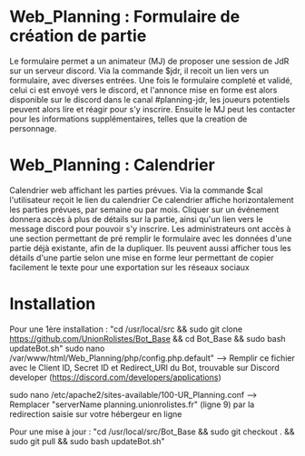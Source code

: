 # Web_Planning : Formulaire de création de partie

Le formulaire permet a un animateur (MJ) de proposer une session de JdR sur un serveur discord.
Via la commande $jdr, il recoit un lien vers un formulaire, avec diverses entrées.
Une fois le formulaire completé et validé, celui ci est envoyé vers le discord, et l'annonce mise en forme est alors disponible sur le discord dans le canal #planning-jdr, les joueurs potentiels peuvent alors lire et réagir pour s'y inscrire.
Ensuite le MJ peut les contacter pour les informations supplémentaires, telles que la creation de personnage.


# Web_Planning : Calendrier
Calendrier web affichant les parties prévues.
Via la commande $cal l'utilisateur reçoit le lien du calendrier Ce calendrier affiche horizontalement les parties prévues, par semaine ou par mois. 
Cliquer sur un événement donnera accès à plus de détails sur la partie, ainsi qu'un lien vers le message discord pour pouvoir s'y inscrire.
Les administrateurs ont accès à une section permettant de pré remplir le formulaire avec les données d'une partie déjà existante, afin de la dupliquer.
Ils peuvent aussi afficher tous les détails d'une partie selon une mise en forme leur permettant de copier facilement le texte pour une exportation sur les réseaux sociaux


# Installation
Pour une 1ère installation : 
"cd /usr/local/src && sudo git clone https://github.com/UnionRolistes/Bot_Base && cd Bot_Base && sudo bash updateBot.sh"
sudo nano /var/www/html/Web_Planning/php/config.php.default" --> Remplir ce fichier avec le Client ID, Secret ID et Redirect_URI du Bot, trouvable sur Discord developer (https://discord.com/developers/applications)

sudo nano /etc/apache2/sites-available/100-UR_Planning.conf --> Remplacer "serverName planning.unionrolistes.fr" (ligne 9) par la redirection saisie sur votre hébergeur en ligne


Pour une mise à jour :
"cd /usr/local/src/Bot_Base && sudo git checkout . && sudo git pull && sudo bash updateBot.sh"
